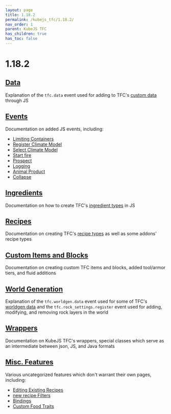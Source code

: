 ```yaml
---
layout: page
title: 1.18.2
permalink: /kubejs_tfc/1.18.2/
nav_order: 1
parent: KubeJS TFC
has_children: true
has_toc: false
---
```


# 1.18.2

## [Data](data/)

Explanation of the `tfc.data` event used for adding to TFC's [custom data](https://terrafirmacraft.github.io/Documentation/1.18.x/data/custom/) through JS

## [Events](events/)

Documentation on added JS events, including:

- [Limiting Containers](events/#limiting-containers)
- [Register Climate Model](events/#register-climate-model)
- [Select Climate Model](events/#select-climate-model)
- [Start fire](events/#start-fire)
- [Prospect](events/#prospect)
- [Logging](events/#logging)
- [Animal Product](events/#animal-product)
- [Collapse](events/#collapse)

## [Ingredients](ingredients/)

Documentation on how to create TFC's [ingredient types](https://terrafirmacraft.github.io/Documentation/1.18.x/data/ingredients/) in JS

## [Recipes](recipes/)

Documentation on creating TFC's [recipe types](https://terrafirmacraft.github.io/Documentation/1.20.x/data/recipes/) as well as some addons' recipe types

## [Custom Items and Blocks](items-and-blocks/)

Documentation on creating custom TFC items and blocks, added tool/armor tiers, and fluid additions

## [World Generation](worldgen/)

Explanation of the `tfc.worldgen.data` event used for some of TFC's [worldgen data](https://terrafirmacraft.github.io/Documentation/1.18.x/worldgen/) and the `tfc.rock_settings.register` event used for adding, modifying, and removing rock layers in the world

## [Wrappers](wrappers/)

Documentation on KubeJS TFC's wrappers, special classes which serve as an intermediate between json, JS, and Java formats

## [Misc. Features](misc/)

Various uncategorized features which don't warrant their own pages, including:

- [Editing Existing Recipes](misc/#editing-existing-recipes)
- [new recipe Filters](misc/#new-recipe-filters)
- [Bindings](misc/#bindings)
- [Custom Food Traits](misc/#custom-food-traits)
